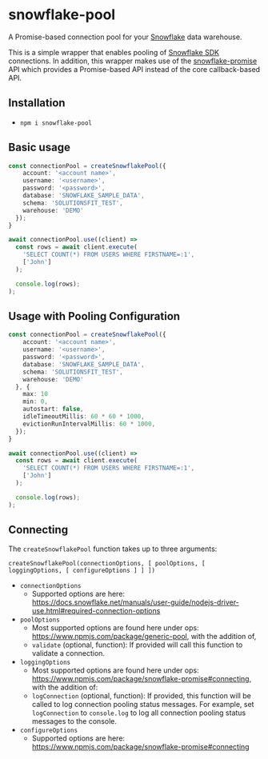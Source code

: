 
# snowflake-pool

A Promise-based connection pool for your [Snowflake](https://www.snowflake.net/) data warehouse.

This is a simple wrapper that enables pooling of [Snowflake SDK](https://www.npmjs.com/package/snowflake-sdk) connections.  In addition, this wrapper makes use of the [snowflake-promise](https://www.npmjs.com/package/snowflake-promise) API which provides a Promise-based API instead of the core callback-based API.

## Installation

* `npm i snowflake-pool`

## Basic usage

```typescript
const connectionPool = createSnowflakePool({
    account: '<account name>',
    username: '<username>',
    password: '<password>',
    database: 'SNOWFLAKE_SAMPLE_DATA',
    schema: 'SOLUTIONSFIT_TEST',
    warehouse: 'DEMO'
  });
}

await connectionPool.use((client) =>
  const rows = await client.execute(
    'SELECT COUNT(*) FROM USERS WHERE FIRSTNAME=:1',
    ['John']
  );

  console.log(rows);
);
```

## Usage with Pooling Configuration

```typescript
const connectionPool = createSnowflakePool({
    account: '<account name>',
    username: '<username>',
    password: '<password>',
    database: 'SNOWFLAKE_SAMPLE_DATA',
    schema: 'SOLUTIONSFIT_TEST',
    warehouse: 'DEMO'
  }, {
    max: 10
    min: 0,
    autostart: false,
    idleTimeoutMillis: 60 * 60 * 1000,
    evictionRunIntervalMillis: 60 * 1000,
  });
}

await connectionPool.use((client) =>
  const rows = await client.execute(
    'SELECT COUNT(*) FROM USERS WHERE FIRSTNAME=:1',
    ['John']
  );

  console.log(rows);
);
```

## Connecting

The `createSnowflakePool` function takes up to three arguments:

`createSnowflakePool(connectionOptions, [ poolOptions, [ loggingOptions, [ configureOptions ] ] ])`

* `connectionOptions`
  * Supported options are here: <https://docs.snowflake.net/manuals/user-guide/nodejs-driver-use.html#required-connection-options>
* `poolOptions`
  * Most supported options are found here under ops: <https://www.npmjs.com/package/generic-pool>, with the addition of,
  * `validate` (optional, function): If provided will call this function to validate a connection.
* `loggingOptions`
  * Most supported options are found here under ops: <https://www.npmjs.com/package/snowflake-promise#connecting>, with the addition of:
  * `logConnection` (optional, function): If provided, this function will be called to log connection pooling status messages. For example, set `logConnection` to `console.log` to log all connection pooling status messages to the console.
* `configureOptions`
  * Supported options are here: <https://www.npmjs.com/package/snowflake-promise#connecting>
